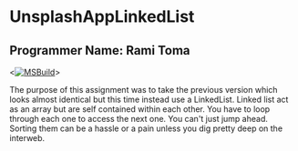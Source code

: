 # UnsplashAppLinkedList
## Programmer Name: Rami Toma
&lt;[![MSBuild](https://github.com/ITCS-2550/week-13-programming-assignment-RamiT1993/actions/workflows/msbuild.yml/badge.svg?branch=main)](https://github.com/ITCS-2550/week-13-programming-assignment-RamiT1993/actions/workflows/msbuild.yml)&gt;

The purpose of this assignment was to take the previous version which looks almost identical but this time instead use a LinkedList. Linked list act as an array but are self contained within each other. You have to loop through each one to access the next one. You can't just jump ahead. Sorting them can be a hassle or a pain unless you dig pretty deep on the interweb.
